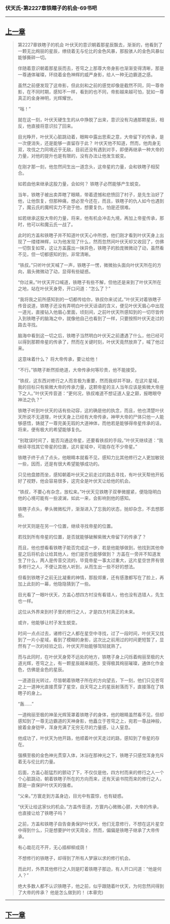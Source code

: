 ### 伏天氏-第2227章铁瞎子的机会-69书吧

--------
[上一章](./8f367729185595af682cfb2d1cc29b45.md)
--------


>
>
>
>第2227章铁瞎子的机会
>叶伏天的意识朝着那星辰飘去，渐渐的，他看到了一颗无比绚丽的星辰，缭绕着无与伦比的金色风暴，那股骇人的金色风暴似能够撕碎一切。
>
>伴随着意识朝着那星辰而去，苍穹之上那尊大帝身影也渐渐变得清晰，那是一尊通体璀璨，环绕着金色神辉的威严身影，给人一种无边霸道之感。
>
>虽然之前便发现了这帝影，但此刻和之前的感觉却像是截然不同，同一尊帝影，在不同时期，感知不一样，看到的也不同，帝影越来越可怕，犹如一尊真正的金身神明，光辉耀世。
>
>“嗡！”
>
>就在这一刻，叶伏天硬生生的从中挣脱了出来，意识没有沟通那颗星辰，相反，他直接将意识拉了回来。
>
>目光睁开，叶伏天心脏跳动着，眼眸中露出思索之意，大帝留下的传承，是一次便消失，还是能够一直留存于此？
>叶伏天他不知道，然而，他肉身无双，攻伐之力同境近乎无敌，目前还没有遇到对手，即便再继承一种大帝的力量，对他的提升也是有限的，没有办法让他发生蜕变。
>
>在刚才那一刻，他忽然间生出一道念头，这帝星的力量，会和铁瞎子相契合。
>
>如若由他来继承这股力量，会如何？
>铁瞎子必然能够产生蜕变。
>
>当年，铁瞎子被出卖弄瞎了眼睛，带着遗憾和悲愤回了村子，是先生治好了他，让他恢复，但那种痛，想必至今还在，而且，铁瞎子的仇人如今也遇到了，魔云氏的魔柯实力不逊于他，想要复仇，怕是还很难。
>
>如若继承这股大帝的力量，将来，他有机会冲击九境，再加上帝星传承，那时，他可以和魔云氏一战了。
>
>此时的方盖和铁瞎子并不知道叶伏天心中所想，他们刚才看到叶伏天身上出现了一缕缕神辉，以为他发现了什么，然而忽然间叶伏天却又收回了，仿佛一切恢复如常，这让方盖露出一抹异色，铁瞎子的脸庞微微动了动，虽然看不见，但一切都感知的到，非常清晰。
>
>“铁叔。”只听叶伏天喊了一声，铁瞎子一愣，微微抬头面向叶伏天所在的方向，眉头微微动了动，显得有些疑惑。
>
>“你过来。”叶伏天开口喊道，铁瞎子有些不解，但他还是来到了叶伏天所在之地，站在叶伏天身旁，开口问道：“怎么了？”
>
>“我将我之前所感知到的一切都传给你，铁叔你来试试。”叶伏天对着铁瞎子传音说道，铁瞎子还没有弄明白叶伏天话语的含义，便见叶伏天眉心中出现一道光，直接钻入他眉心里面，顷刻间，之前叶伏天所感知到的一切尽皆传入到铁瞎子的脑海之中，就像他自己也看到了一样，只要按照叶伏天走过的路去寻找。
>
>脑海中看到这一切之后，铁瞎子当然明白叶伏天之前遭遇了什么，他已经可以得到那颗帝星的传承了，然而在关键时刻，叶伏天竟然放弃了，喊了他过来。
>
>这意味着什么？
>将大帝传承，要让给他！
>
>“不行。”铁瞎子断然拒绝道，大帝传承何等珍贵，他不能接受。
>
>“铁叔，这东西对修行之人而言极为重要，然而我却并不缺，在这片星域，我的目标只有紫微大帝的传承力量，这颗帝星的主人当年应该是紫微大帝座下之人。”叶伏天传音道：“更何况，铁叔难道不想证道人皇之巅，报瞎眼夺神法之仇？”
>
>铁瞎子听到叶伏天的话有些动容，这的确是他的执念，而且，他也清楚叶伏天所说不无道理，叶伏天身上已经有大帝传承，神甲大帝的尸体只他一人能够感悟，铸就了一尊完美无瑕的大道神体，而他若是能够得帝星传承的话，将来，便有极大的希望能够复仇。
>
>“别耽误时间了，能否沟通这帝星，还要看铁叔的手段。”叶伏天继续道：“我继续寻找其它帝星的位置，这片星域中，可能存在不少帝星。”
>
>铁瞎子终于点了点头，他眼睛本就看不见，感知力比其他修行之人更加敏锐一些，因而，还是有很大希望能够成功的。
>
>只见他盘膝而坐，感知朝着叶伏天之前走过的路去寻找，有叶伏天帮他开拓好了视野，他会容易很多，这完全是叶伏天让给他的机会。
>
>“铁叔，不要心有杂念，放松来。”叶伏天见铁瞎子双拳微握紧，便隐隐明白他的心境可能有一些波澜，如此一来，会影响到他的感知。
>
>铁瞎子点头，拳头微微松开，渐渐进入了忘我的状态，抛却杂念，不去想那些。
>
>叶伏天则是在另一个位置，继续寻找帝星的位置。
>
>若找到所有帝星的位置，是否就能够破解紫微大帝留下的传承了？
>
>而且，他也想看看铁瞎子能否完成这一步，若是他能够做到，他找到其他帝星之后将机会让给其他人，他们是否也能够做到？
>方盖在一旁并不知道发生了什么，两人是传音交流的，毕竟帝星一事太过重大，这片星空世界有很多修行之人，不便让其他人听到，从而生出一些不好的想法。
>
>但看到铁瞎子之前无比凝重的神情，那股郑重，还有感激都写在了脸上，再加上此刻的一幕，他隐隐猜到了一些。
>
>目光看了一眼叶伏天，方盖心想四方村没有看错人，他也没有选错人，先生也一样。
>
>这位从外界来到村子里的修行之人，才是四方村真正的未来。
>
>或许，他能够让村子发生蜕变。
>
>时间一点点过去，诸修行之人都在星空中寻找，过了一段时间，叶伏天又找到了一片小星域，看到了模糊的身影，这次比之前用过的时间更短暂了，显然有了一次的经验之后，叶伏天开始能够驾轻就熟了。
>
>而与此同时，在叶伏天身旁不远处的地方，铁瞎子身上闪烁着绚丽至极的大道光辉，苍穹之上，有一颗星辰越来越亮，变得极其绚丽璀璨，通体化作金色，仿佛是金色的星辰。
>
>一道道目光转过，尽皆朝着铁瞎子所在的方向望去，下一刻，他们只见苍穹之上一道神光直接贯穿了星空，自天穹之上的星辰射落而下，直接落在了铁瞎子的身上。
>
>“轰……”
>
>一道绚丽至极的神圣光辉笼罩着铁瞎子的身体，他的眼睛虽然看不见，但却感知到了一尊无边霸道的天神身影，他矗立于苍穹之上，宛若一尊战神般，披着金身铠甲，浑身充满了无穷无尽的力量感，让人窒息。
>
>他成功了，叶伏天为他开路，他顺着叶伏天走过的路，感知到了帝星的存在。
>
>强横至极的金色神光贯穿入体，沐浴在那神光之下，铁瞎子只感觉浑身充斥着无与伦比的力量。
>
>后面，方盖心脏猛烈的颤动了下，不仅仅是他，四方村而来的修行之人一个个心脏跳动，朝着铁瞎子所在的方向而来，还有天谕书院而来的修行之人，那是一直保护叶伏天的强者。
>
>“父亲。”方寰走到方盖身边，目光中有震惊，也有疑惑。
>
>“伏天让给这家伙的机会。”方盖传音道，方寰内心微微心颤，大帝的传承，也直接让给了铁瞎子吗？
>
>之前，方盖和铁瞎子自告奋勇保护叶伏天，他们无意修行，不想在这片星空中得到什么，只是想要护叶伏天周全，然而，偏偏是铁瞎子继承了大帝传承。
>
>有心栽花花不开，无心插柳柳成荫！
>
>不想修行的铁瞎子，却得到了所有人梦寐以求的修行机会。
>
>而此时，外界其他修行之人则是盯着铁瞎子那边，有人开口问道：“他是何人？”
>
>绝大多数人都不认识铁瞎子，他之前，似乎跟随着叶伏天，为何忽然间得到了大帝的传承？
>他是怎么做到的！
>(本章完)
>
>

--------
[下一章](./095a30ae639f99083e191e3fc046fc0e.md)
--------
